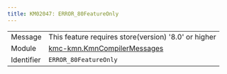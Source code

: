 ```yaml
---
title: KM02047: ERROR_80FeatureOnly
---
```


|            |           |
|------------|---------- |
| Message    | This feature requires store\(version\) '8\.0' or higher |
| Module     | [kmc-kmn.KmnCompilerMessages](kmc-kmn.kmncompilermessages) |
| Identifier | `ERROR_80FeatureOnly` |


